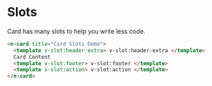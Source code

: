 # Slots

Card has many slots to help you write less code.

```html
<n-card title="Card Slots Demo">
  <template v-slot:header-extra> v-slot:header-extra </template>
  Card Content
  <template v-slot:footer> v-slot:footer </template>
  <template v-slot:action> v-slot:action </template>
</n-card>
```
